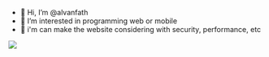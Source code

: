 - 👋 Hi, I’m @alvanfath
- 👀 I’m interested in programming web or mobile
- 🌱 i'm can make the website considering with security, performance, etc



![]([https://pin.it/1rmJgOl])

<!---
alvanfath/alvanfath is a ✨ special ✨ repository because its `README.md` (this file) appears on your GitHub profile.
You can click the Preview link to take a look at your changes.
--->
